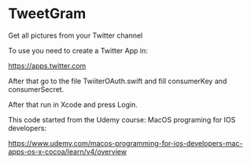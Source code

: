 # TweetGram
Get all pictures from your Twitter channel

To use you need to create a Twitter App in:

https://apps.twitter.com

After that go to the file TwiiterOAuth.swift and fill consumerKey and consumerSecret.

After that run in Xcode and press Login.


This code started from the Udemy course: MacOS programing for IOS developers:

https://www.udemy.com/macos-programming-for-ios-developers-mac-apps-os-x-cocoa/learn/v4/overview

